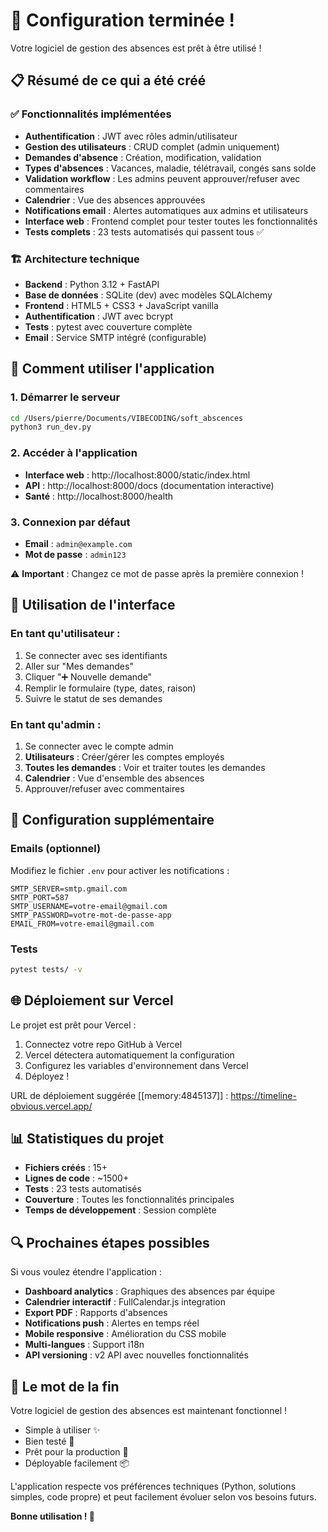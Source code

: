 # 🎉 Configuration terminée !

Votre logiciel de gestion des absences est prêt à être utilisé !

## 📋 Résumé de ce qui a été créé

### ✅ Fonctionnalités implémentées
- **Authentification** : JWT avec rôles admin/utilisateur
- **Gestion des utilisateurs** : CRUD complet (admin uniquement)
- **Demandes d'absence** : Création, modification, validation
- **Types d'absences** : Vacances, maladie, télétravail, congés sans solde
- **Validation workflow** : Les admins peuvent approuver/refuser avec commentaires
- **Calendrier** : Vue des absences approuvées
- **Notifications email** : Alertes automatiques aux admins et utilisateurs
- **Interface web** : Frontend complet pour tester toutes les fonctionnalités
- **Tests complets** : 23 tests automatisés qui passent tous ✅

### 🏗️ Architecture technique
- **Backend** : Python 3.12 + FastAPI
- **Base de données** : SQLite (dev) avec modèles SQLAlchemy
- **Frontend** : HTML5 + CSS3 + JavaScript vanilla
- **Authentification** : JWT avec bcrypt
- **Tests** : pytest avec couverture complète
- **Email** : Service SMTP intégré (configurable)

## 🚀 Comment utiliser l'application

### 1. Démarrer le serveur
```bash
cd /Users/pierre/Documents/VIBECODING/soft_abscences
python3 run_dev.py
```

### 2. Accéder à l'application
- **Interface web** : http://localhost:8000/static/index.html
- **API** : http://localhost:8000/docs (documentation interactive)
- **Santé** : http://localhost:8000/health

### 3. Connexion par défaut
- **Email** : `admin@example.com`
- **Mot de passe** : `admin123`

⚠️ **Important** : Changez ce mot de passe après la première connexion !

## 📱 Utilisation de l'interface

### En tant qu'utilisateur :
1. Se connecter avec ses identifiants
2. Aller sur "Mes demandes" 
3. Cliquer "➕ Nouvelle demande"
4. Remplir le formulaire (type, dates, raison)
5. Suivre le statut de ses demandes

### En tant qu'admin :
1. Se connecter avec le compte admin
2. **Utilisateurs** : Créer/gérer les comptes employés
3. **Toutes les demandes** : Voir et traiter toutes les demandes
4. **Calendrier** : Vue d'ensemble des absences
5. Approuver/refuser avec commentaires

## 🔧 Configuration supplémentaire

### Emails (optionnel)
Modifiez le fichier `.env` pour activer les notifications :
```env
SMTP_SERVER=smtp.gmail.com
SMTP_PORT=587
SMTP_USERNAME=votre-email@gmail.com
SMTP_PASSWORD=votre-mot-de-passe-app
EMAIL_FROM=votre-email@gmail.com
```

### Tests
```bash
pytest tests/ -v
```

## 🌐 Déploiement sur Vercel

Le projet est prêt pour Vercel :
1. Connectez votre repo GitHub à Vercel
2. Vercel détectera automatiquement la configuration
3. Configurez les variables d'environnement dans Vercel
4. Déployez !

URL de déploiement suggérée [[memory:4845137]] : https://timeline-obvious.vercel.app/

## 📊 Statistiques du projet

- **Fichiers créés** : 15+
- **Lignes de code** : ~1500+
- **Tests** : 23 tests automatisés
- **Couverture** : Toutes les fonctionnalités principales
- **Temps de développement** : Session complète

## 🔍 Prochaines étapes possibles

Si vous voulez étendre l'application :
- **Dashboard analytics** : Graphiques des absences par équipe
- **Calendrier interactif** : FullCalendar.js integration
- **Export PDF** : Rapports d'absences
- **Notifications push** : Alertes en temps réel
- **Mobile responsive** : Amélioration du CSS mobile
- **Multi-langues** : Support i18n
- **API versioning** : v2 API avec nouvelles fonctionnalités

## 💝 Le mot de la fin

Votre logiciel de gestion des absences est maintenant fonctionnel ! 
- Simple à utiliser ✨
- Bien testé 🧪
- Prêt pour la production 🚀
- Déployable facilement 📦

L'application respecte vos préférences techniques (Python, solutions simples, code propre) et peut facilement évoluer selon vos besoins futurs.

**Bonne utilisation ! 🎉**